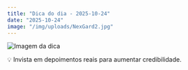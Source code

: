 ```yaml
---
title: "Dica do dia - 2025-10-24"
date: "2025-10-24"
image: "/img/uploads/NexGard2.jpg"
---
```


![Imagem da dica](/img/uploads/NexGard2.jpg)

💡 Invista em depoimentos reais para aumentar credibilidade.
